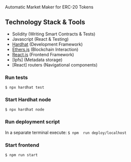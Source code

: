 Automatic Market Maker for ERC-20 Tokens

## Technology Stack & Tools
- Solidity (Writing Smart Contracts & Tests)
- Javascript (React & Testing)
- [Hardhat](https://hardhat.org/) (Development Framework)
- [Ethers.js](https://docs.ethers.io/v5/) (Blockchain Interaction)
- [React.js](https://reactjs.org/) (Frontend Framework)
- [Ipfs] (Metadata storage)
- [React] routers (Navigational components)

### Run tests
`$ npx hardhat test`

### Start Hardhat node
`$ npx hardhat node`

### Run deployment script
In a separate terminal execute:
`$ npm	run deploy/localhost`

### Start frontend
`$ npm run start`
